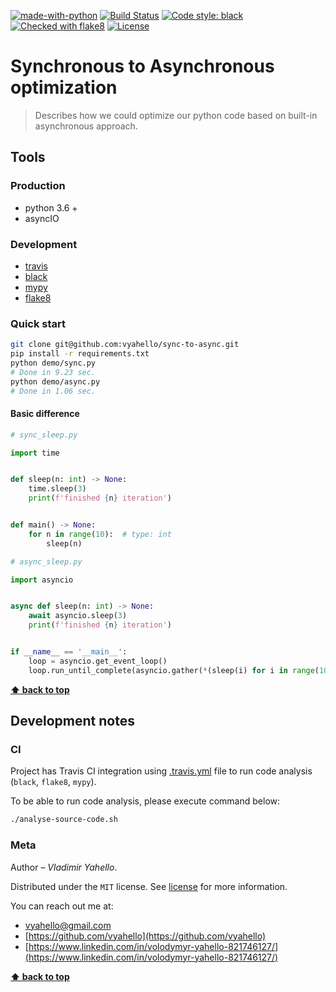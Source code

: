 [![made-with-python](https://img.shields.io/badge/Made%20with-Python-1f425f.svg)](https://www.python.org/)
[![Build Status](https://travis-ci.org/vyahello/asynchronous.svg?branch=master)](https://travis-ci.org/vyahello/sync-to-async)
[![Code style: black](https://img.shields.io/badge/code%20style-black-000000.svg)](https://github.com/psf/black)
[![Checked with flake8](https://img.shields.io/badge/flake8-checked-blue)](http://flake8.pycqa.org/)
[![License](https://img.shields.io/badge/license-MIT-green.svg)](LICENSE.md)

# Synchronous to Asynchronous optimization

> Describes how we could optimize our python code based on built-in asynchronous approach.

## Tools

### Production
- python 3.6 +
- asyncIO

### Development

- [travis](https://travis-ci.org/)
- [black](https://black.readthedocs.io/en/stable/)
- [mypy](http://mypy.readthedocs.io/en/latest)
- [flake8](http://flake8.pycqa.org/en/latest/)

### Quick start

```bash
git clone git@github.com:vyahello/sync-to-async.git
pip install -r requirements.txt
python demo/sync.py
# Done in 9.23 sec.
python demo/async.py
# Done in 1.06 sec.
```

#### Basic difference 

```python
# sync_sleep.py

import time


def sleep(n: int) -> None:
    time.sleep(3)
    print(f'finished {n} iteration')


def main() -> None:
    for n in range(10):  # type: int
        sleep(n)
```

```python
# async_sleep.py

import asyncio


async def sleep(n: int) -> None:
    await asyncio.sleep(3)
    print(f'finished {n} iteration')


if __name__ == '__main__':
    loop = asyncio.get_event_loop()
    loop.run_until_complete(asyncio.gather(*(sleep(i) for i in range(10))))
```


**[⬆ back to top](#synchronous-to-asynchronous-optimization)**

## Development notes

### CI

Project has Travis CI integration using [.travis.yml](.travis.yml) file to run code analysis (`black`, `flake8`, `mypy`).

To be able to run code analysis, please execute command below:
```bash
./analyse-source-code.sh
```

### Meta

Author – _Vladimir Yahello_.

Distributed under the `MIT` license. See [license](LICENSE.md) for more information.

You can reach out me at:
* [vyahello@gmail.com](vyahello@gmail.com)
* [https://github.com/vyahello](https://github.com/vyahello)
* [https://www.linkedin.com/in/volodymyr-yahello-821746127/](https://www.linkedin.com/in/volodymyr-yahello-821746127/)

**[⬆ back to top](#synchronous-to-asynchronous-optimization)**
